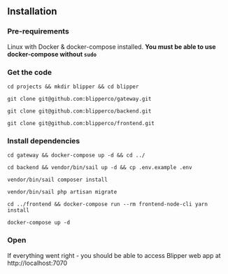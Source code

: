## Installation

### Pre-requirements

Linux with Docker & docker-compose installed. **You must be able to use docker-compose without `sudo`**

### Get the code

`cd projects && mkdir blipper && cd blipper`

`git clone git@github.com:blipperco/gateway.git`

`git clone git@github.com:blipperco/backend.git`

`git clone git@github.com:blipperco/frontend.git`

### Install dependencies

`cd gateway && docker-compose up -d && cd ../`

`cd backend && vendor/bin/sail up -d && cp .env.example .env`

`vendor/bin/sail composer install`

`vendor/bin/sail php artisan migrate`

`cd ../frontend && docker-compose run --rm frontend-node-cli yarn install`

`docker-compose up -d`

### Open

If everything went right - you should be able to access Blipper web app at http://localhost:7070
